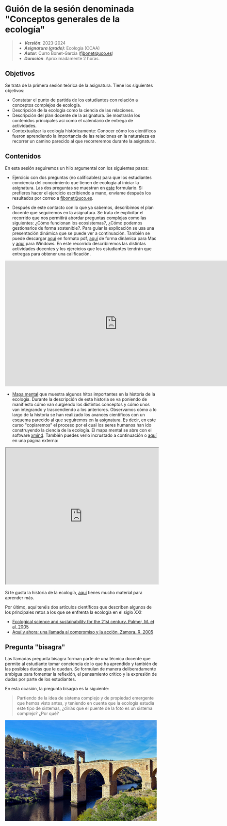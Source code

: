# Guión de la sesión denominada "Conceptos generales de la ecología"


> + **_Versión_**: 2023-2024
> + **_Asignatura (grado)_**: Ecología (CCAA)
> + **_Autor_**: Curro Bonet-García (fjbonet@uco.es)
> + **_Duración_**: Aproximadamente 2 horas.



## Objetivos 

Se trata de la primera sesión teórica de la asignatura. Tiene los siguientes objetivos:

 + Constatar el punto de partida de los estudiantes con relación a conceptos complejos de ecología.
 + Descripción de la ecología como la ciencia de las relaciones.
 + Descripción del plan docente de la asignatura. Se mostrarán los contenidos principales así como el calendario de entrega de actividades. 
 + Contextualizar la ecología históricamente: Conocer cómo los científicos fueron aprendiendo la importancia de las relaciones en la naturaleza es recorrer un camino parecido al que recorreremos durante la asignatura.

 ## Contenidos
En esta sesión seguiremos un hilo argumental con los siguientes pasos:
+ Ejercicio con dos preguntas (no calificables) para que los estudiantes conciencia del conocimiento que tienen de ecología al iniciar la asignatura. Las dos preguntas se muestran en [este](https://docs.google.com/forms/d/e/1FAIpQLSfowHXCmWr7icMaLpv2k3CjRxE6RgxQ38d9fi_vr_x6ZhMf4g/viewform?usp=sf_link) formulario. Si prefieres hacer el ejercicio escribiendo a mano, envíame después los resultados por correo a fjbonet@uco.es.

+ Después de este contacto con lo que ya sabemos, describimos el plan docente que seguiremos en la asignatura. Se trata de explicitar el recorrido que nos permitirá abordar preguntas complejas como las siguientes: ¿Cómo funcionan los ecosistemas?,  ¿Cómo podemos gestionarlos de forma sostenible?. Para guiar la explicación se usa una presentación dinámica que se puede ver a continuación. También se puede descargar [aquí](https://github.com/aprendiendo-cosas/Te_generalidades_ecologia_ccaa/raw/main/presentacion/plan_docente_ecologia_ccaa_2023_2024.pdf) en formato pdf, [aquí](https://github.com/aprendiendo-cosas/Te_generalidades_ecologia_ccaa/raw/main/presentacion/plan_docente_ecologia_ccaa_2023_2024.zip) de forma dinámica para Mac y [aquí](https://github.com/aprendiendo-cosas/Te_generalidades_ecologia_ccaa/raw/main/presentacion/plan_docente_ecologia_ccaa_2023_2024.exe) para Windows. En este recorrido describiremos las distintas actividades docentes y los ejercicios que los estudiantes tendrán que entregas para obtener una calificación.

<iframe src="https://prezi.com/p/embed/sypl3XrmcTTpbikio8B1/" id="iframe_container" frameborder="0" webkitallowfullscreen="" mozallowfullscreen="" allowfullscreen="" allow="autoplay; fullscreen" height="415" width="738"></iframe>

+ [Mapa mental](https://github.com/aprendiendo-cosas/Te_generalidades_ecologia_ccaa/raw/main/presentacion/historia_ecologia.xmind) que muestra algunos hitos importantes en la historia de la ecología. Durante la descripción de esta historia se va poniendo de manifiesto cómo van surgiendo los distintos conceptos y cómo unos van integrando y trascendiendo a los anteriores. Observamos cómo a lo largo de la historia se han realizado los avances científicos con un esquema parecido al que seguiremos en la asignatura. Es decir, en este curso "copiaremos" el proceso por el cual los seres humanos han ido construyendo la ciencia de la ecología. El mapa mental se abre con el software [xmind](https://www.xmind.net/). También puedes verlo incrustado a continuación o [aquí](https://rawcdn.githack.com/aprendiendo-cosas/Te_generalidades_ecologia_ccaa/main/presentacion/historia_ecologia.html) en una página externa:

  

<iframe
  src="https://raw.githack.com/aprendiendo-cosas/Te_generalidades_ecologia_ccaa/master/presentacion/historia_ecologia.html"
  style="width:100%; height:450px;"
></iframe>

Si te gusta la historia de la ecología, [aquí](https://esajournals.onlinelibrary.wiley.com/doi/toc/10.1002/(ISSN)2327-6096(CAT)Collections(VI)CollectionsBulletin) tienes mucho material para aprender más. 

Por último, aquí tenéis dos artículos científicos que describen algunos de los principales retos a los que se enfrenta la ecología en el siglo XXI:
  + [Ecological science and sustainability for the 21st century. Palmer, M. et al. 2005](https://github.com/aprendiendo-cosas/generalidades_ecologia_ccaa/raw/main/biblio/Palmer_et_al-2005-Frontiers_in_Ecology_and_the_Environment.pdf)
  + [Aquí y ahora: una llamada al compromiso y la acción. Zamora. R. 2005](https://github.com/aprendiendo-cosas/generalidades_ecologia_ccaa/raw/main/biblio/zamora_2005.pdf)

## Pregunta "bisagra"

Las llamadas pregunta bisagra forman parte de una técnica docente que permite al estudiante tomar conciencia de lo que ha aprendido y también de las posibles dudas que le quedan. Se formulan de manera deliberadamente ambigua para fomentar la reflexión, el pensamiento crítico y la expresión de dudas por parte de los estudiantes.

En esta ocasión, la pregunta bisagra es la siguiente:

> Partiendo de la idea de sistema complejo y de propiedad emergente que hemos visto antes, y teniendo en cuenta que la ecología estudia este tipo de sistemas, ¿dirías que el puente de la foto es un sistema complejo? ¿Por qué?

<img src="https://raw.githubusercontent.com/aprendiendo-cosas/Te_generalidades_ecologia_ccaa/main/imagenes/puente_de_alcantara.jpg" alt="image" style="zoom:50%;" />







